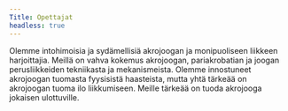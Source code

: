 ```yaml
---
Title: Opettajat
headless: true
---
```

Olemme intohimoisia ja sydämellisiä akrojoogan ja monipuoliseen liikkeen harjoittajia.  Meillä on vahva kokemus 
akrojoogan, pariakrobatian ja joogan perusliikkeiden tekniikasta ja mekanismeista. Olemme innostuneet akrojoogan 
tuomasta fyysisistä haasteista, mutta yhtä tärkeää on akrojoogan tuoma ilo liikkumiseen. Meille tärkeää on tuoda 
akrojooga jokaisen ulottuville.